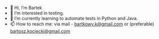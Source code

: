 - 👋 Hi, I’m Bartek
- 👀 I’m interested in testing.
- 🌱 I’m currently learning to automate tests in Python and Java.
- 📫 How to reach me: via mail - bartkowy.k@gmail.com or (preferable) bartosz.kociecki@gmail.com

<!---
portnojek/portnojek is a ✨ special ✨ repository because its `README.md` (this file) appears on your GitHub profile.
You can click the Preview link to take a look at your changes.
--->

